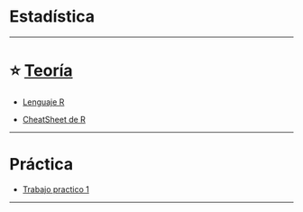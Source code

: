 # Estadística

---


# :star: [Teoría](https://github.com/eugenia1984/UTN-FRSR-Programacion-1year-2semester/tree/main/estadistica/teoria)

- [Lenguaje R](https://github.com/eugenia1984/UTN-FRSR-Programacion-1year-2semester/blob/main/estadistica/teoria/lenguaje_r.md)

- [CheatSheet de R](https://github.com/eugenia1984/UTN-FRSR-Programacion-1year-2semester/blob/main/estadistica/teoria/r_cheatsheet.jpg)

---

# Práctica

- [Trabajo practico 1](https://github.com/eugenia1984/UTN-FRSR-Programacion-1year-2semester/tree/main/estadistica/practica/tp-1.md)

---

